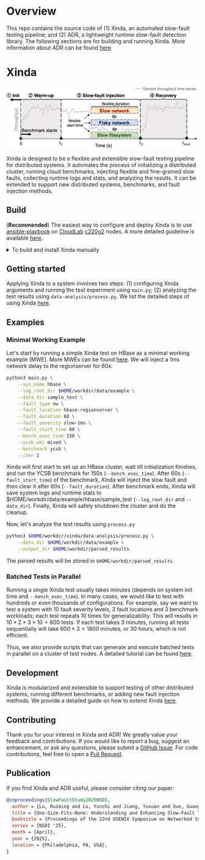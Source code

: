 # Overview

This repo contains the source code of (1) Xinda, an automated slow-fault testing pipeline; and (2) ADR, a lightweight runtime slow-fault detection library. The following sections are for building and running Xinda. More information about ADR can be found [here](adr).

# Xinda

![Preview](docs/example-xinda.jpg)

Xinda is designed to be a flexible and extensible slow-fault testing pipeline for distributed systems. It automates the process of initializing a distributed cluster, running cloud benchmarks, injecting flexible and fine-grained slow faults, collecting runtime logs and stats, and analyzing the results. It can be extended to support new distributed systems, benchmarks, and fault injection methods.

## Build

(**Recommended**) The easiest way to configure and deploy Xinda is to use [ansible-playbook](https://docs.ansible.com/ansible/latest/playbook_guide/playbooks_intro.html) on [CloudLab](https://www.cloudlab.us/) [c220g2](https://docs.cloudlab.us/hardware.html#%28part._cloudlab-wisconsin%29) nodes. A more detailed guideline is available [here](cloudlab-ansible/README.md).

<details>
<summary> To build and install Xinda manually </summary>

It is still recommended to go through each step of the [playbook](cloudlab-ansible/configure.yml). We highlight the following prerequisites:

* OS: Ubuntu 18.04
* Hardware: 
  - An SSD is required to mount the docker directory (`/var/lib/docker` by default).
  - As a reference, our evaluation runs on [CloudLab c220g2](https://docs.cloudlab.us/hardware.html#%28part._cloudlab-wisconsin%29) node type, which has two
  Intel E5-2660 v3 10-core CPUs at 2.60 GHz, 160GB ECC DDR4 2133 MHz memory, 
  and a 480GB Intel DC SATA SSD plus two 1.2TB 10K RPM 6G SAS HDDs for storage.
* Software:
  - [xinda-software](https://github.com/OrderLab/xinda-software/tree/master)
  - Python (==3.6.13). For data processing:
    - pandas (==2.2.2)
    - tqdm (==4.66.2)
  - [Blockade](https://github.com/worstcase/blockade) (==0.4.0, for injecting network-related slow faults)
  - [CharybdeFS](https://github.com/scylladb/charybdefs) for injecting filesystem-related slow faults:
    - [CMake](https://github.com/Kitware/CMake/releases/) (==3.23.0)
    - [Thrift](https://archive.apache.org/dist/thrift/0.10.0/) (==0.10.0)
    - [M4](https://ftp.gnu.org/gnu/m4) (==1.4.19)
    - [Autoconf](https://ftp.gnu.org/gnu/autoconf/) (==2.69)

</details>

## Getting started
Applying Xinda to a system involves two steps: (1) configuring Xinda arguments and running the test experiment using `main.py`; (2) analyzing the test results using `data-analysis/process.py`. We list the detailed steps of using Xinda [here](docs/getting-started.md).

## Examples

### Minimal Working Example

Let's start by running a simple Xinda test on HBase as a minimal working example (MWE). More MWEs can be found [here](./examples/minimal-working-examples/). We will inject a 1ms network delay to the regionserver for 60s:
```bash
python3 main.py \
    --sys_name hbase \
    --log_root_dir $HOME/workdir/data/example \
    --data_dir sample_test \
    --fault_type nw \
    --fault_location hbase-regionserver \
    --fault_duration 60 \
    --fault_severity slow-1ms \
    --fault_start_time 60 \
    --bench_exec_time 150 \
    --ycsb_wkl mixed \
    --benchmark ycsb \
    --iter 1
```
Xinda will first start to set up an HBase cluster, wait till initialization finishes, and run the YCSB benchmark for 150s (`--bench_exec_time`). After 60s (`--fault_start_time`) of the benchmark, Xinda will inject the slow fault and then clear it after 60s (`--fault_duration`). After benchmark ends, Xinda will save system logs and runtime stats to $HOME/workdir/data/example/hbase/sample_test (`--log_root_dir` and `--data_dir`). Finally, Xinda will safely shutdown the cluster and do the cleanup.

Now, let's analyze the test results using `process.py`
```bash
python3 $HOME/workdir/xinda/data-analysis/process.py \
    --data_dir $HOME/workdir/data/example \
    --output_dir $HOME/workdir/parsed_results
```
The parsed results will be stored in `$HOME/workdir/parsed_results`.

### Batched Tests in Parallel

Running a single Xinda test usually takes minutes (depends on system init time and `--bench_exec_time`). In many cases, we would like to test with hundreds or even thousands of configurations. For example, say we want to test a system with 10 fault severity levels, 2 fault locations and 3 benchmark workloads; each test repeats 10 times for generalizability. This will results in $10\times 2\times 3\times10 = 600$ tests. If each test takes 3 minutes, running all tests sequentially will take $600\times 3 = 1800$ minutes, or 30 hours, which is not efficient.

Thus, we also provide scripts that can generate and execute batched tests in parallel on a cluster of test nodes. A detailed tutorial can be found [here](./examples/README.md).

## Development

Xinda is modularized and extensible to support testing of other distributed systems, running different benchmarks, or adding new fault injection methods. We provide a detailed guide on how to extend Xinda [here](docs/DEV.md).

## Contributing

Thank you for your interest in Xinda and ADR! We greatly value your feedback and contributions. If you would like to report a bug, suggest an enhancement, or ask any questions, please submit a [GitHub Issue](https://github.com/OrderLab/xinda/issues/new). For code contributions, feel free to open a [Pull Request](https://github.com/OrderLab/xinda/pulls). 

## Publication

If you find Xinda and ADR useful, please consider citing our paper:

```bibtex
@inproceedings{SlowFaultStudy2025NSDI,
  author = {Lu, Ruiming and Lu, Yunchi and Jiang, Yuxuan and Xue, Guangtao and Huang, Peng},
  title = {One-Size-Fits-None: Understanding and Enhancing Slow-Fault Tolerance in Modern Distributed Systems},
  booktitle = {Proceedings of the 22nd USENIX Symposium on Networked Systems Design and Implementation},
  series = {NSDI '25},
  month = {April},
  year = {2025},
  location = {Philadelphia, PA, USA},
}
```